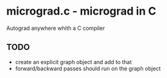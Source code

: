 # micrograd.c - micrograd in C
Autograd anywhere whith a C compiler

## TODO
- create an explicit graph object and add to that
- forward/backward passes should run on the graph object

